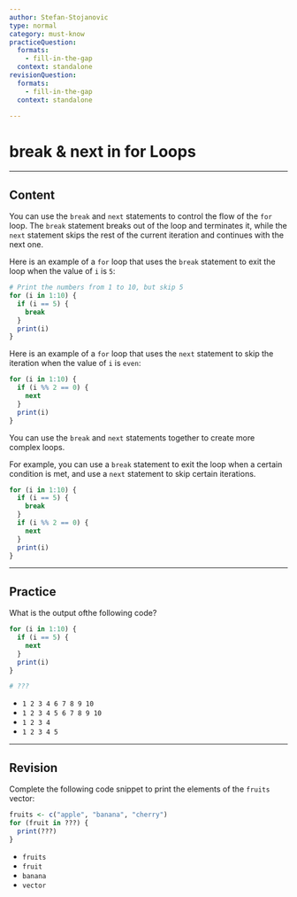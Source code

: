 ```yaml
---
author: Stefan-Stojanovic
type: normal
category: must-know
practiceQuestion:
  formats:
    - fill-in-the-gap
  context: standalone
revisionQuestion:
  formats:
    - fill-in-the-gap
  context: standalone

---
```


# break & next in for Loops

---

## Content

You can use the `break` and `next` statements to control the flow of the `for` loop. The `break` statement breaks out of the loop and terminates it, while the `next` statement skips the rest of the current iteration and continues with the next one. 

Here is an example of a `for` loop that uses the `break` statement to exit the loop when the value of `i` is `5`:

```r
# Print the numbers from 1 to 10, but skip 5
for (i in 1:10) {
  if (i == 5) {
    break
  }
  print(i)
}
```

Here is an example of a `for` loop that uses the `next` statement to skip the iteration when the value of `i` is `even`:
```r
for (i in 1:10) {
  if (i %% 2 == 0) {
    next
  }
  print(i)
}
```

You can use the `break` and ``next`` statements together to create more complex loops. 

For example, you can use a `break` statement to exit the loop when a certain condition is met, and use a ``next`` statement to skip certain iterations.
```r
for (i in 1:10) {
  if (i == 5) {
    break
  }
  if (i %% 2 == 0) {
    next
  }
  print(i)
}
```


---
## Practice

What is the output ofthe following code?

```r
for (i in 1:10) {
  if (i == 5) {
    next
  }
  print(i)
}

# ???
```

- `1 2 3 4 6 7 8 9 10`
- `1 2 3 4 5 6 7 8 9 10`
- `1 2 3 4`
- `1 2 3 4 5`

---
## Revision

Complete the following code snippet to print the elements of the `fruits` vector:

```r
fruits <- c("apple", "banana", "cherry")
for (fruit in ???) {
  print(???)
}
```


- `fruits`
- `fruit`
- `banana`
- `vector`